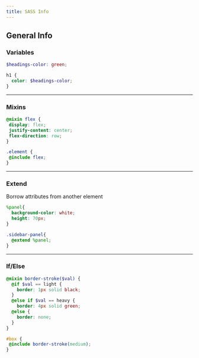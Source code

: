 ```yaml
---
title: SASS Info
---
```


<h2>General Info</h2>

<h3>Variables</h3>

``` scss
$headings-color: green;

h1 {
  color: $headings-color;
}
```
<hr>

<h3>Mixins</h3>

``` scss
@mixin flex {
 display: flex;
 justify-content: center;
 flex-direction: row;
}

.element {
 @include flex;
}
```
<hr>

<h3>Extend</h3>
<p>Borrow attributes from another element</p>

``` scss
%panel{
  background-color: white;
  height: 70px;
} 

.sidebar-panel{
  @extend %panel;
} 
```
<hr>

<h3>If/Else</h3>

``` scss
@mixin border-stroke($val) {
  @if $val == light {
    border: 1px solid black;
  }
  @else if $val == heavy {
    border: 4px solid green;
  @else {
    border: none;
  }
} 

#box {
 @include border-stroke(medium);
}
```